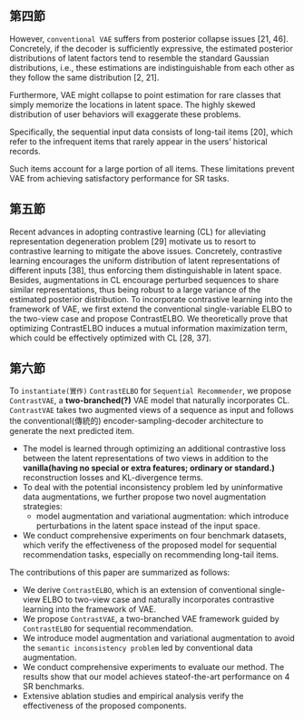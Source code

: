 

## 第四節
However, `conventional VAE` suffers from posterior collapse issues [21, 46]. 
Concretely, if the decoder is sufficiently expressive, the estimated posterior distributions of latent factors tend to resemble the standard Gaussian distributions, i.e., these estimations are indistinguishable from each other as they follow the same distribution [2, 21]. 

Furthermore, VAE might collapse to point estimation for rare classes that simply memorize the locations in latent space. The highly skewed distribution of user behaviors will exaggerate these problems. 

Specifically, the sequential input data consists of long-tail items [20], which refer to the infrequent items that rarely appear in the users’ historical records. 

Such items account for a large portion of all items. These limitations prevent VAE from achieving
satisfactory performance for SR tasks.

## 第五節
Recent advances in adopting contrastive learning (CL) for alleviating representation degeneration problem [29] motivate us to resort to contrastive learning to mitigate the above issues. Concretely, contrastive learning encourages the uniform distribution of latent representations of different inputs [38], thus enforcing them distinguishable in latent space. 
Besides, augmentations in CL encourage perturbed sequences to share similar representations, thus being robust to a large variance of the estimated posterior distribution. 
To incorporate contrastive learning into the framework of VAE, we first extend the conventional single-variable ELBO to the two-view case and propose ContrastELBO. 
We theoretically prove that optimizing ContrastELBO induces a mutual information maximization term, which could be effectively optimized with
CL [28, 37].


## 第六節
To `instantiate(實作)` `ContrastELBO` for `Sequential Recommender`, we propose `ContrastVAE`, a **two-branched(?)** VAE model that naturally incorporates CL. `ContrastVAE` takes two augmented views of a sequence as input and follows the conventional(傳統的) encoder-sampling-decoder architecture to generate the next predicted item. 
- The model is learned through optimizing an additional contrastive loss between the latent representations of two views in addition to the **vanilla(having no special or extra features; ordinary or standard.)** reconstruction losses and KL-divergence terms. 
- To deal with the potential inconsistency problem led by uninformative data augmentations, we further propose two novel augmentation strategies: 
    - model augmentation and variational augmentation: which introduce perturbations in the latent space instead of the input space. 
- We conduct comprehensive experiments on four benchmark datasets, which verify the effectiveness of the proposed model for sequential recommendation tasks, especially on recommending long-tail items. 

The contributions of this paper are summarized as follows:
- We derive `ContrastELBO`, which is an extension of conventional single-view ELBO to two-view case and naturally incorporates contrastive learning into the framework of VAE.
- We propose `ContrastVAE`, a two-branched VAE framework guided by `ContrastELBO` for sequential recommendation.
- We introduce model augmentation and variational augmentation to avoid the `semantic inconsistency problem` led by conventional data augmentation.
- We conduct comprehensive experiments to evaluate our method. The results show that our model achieves stateof-the-art performance on 4 SR benchmarks. 
- Extensive ablation studies and empirical analysis verify the effectiveness of the proposed components.
